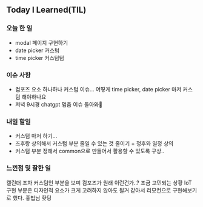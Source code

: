 
## Today I Learned(TIL)

### 오늘 한 일
- modal 페이지 구현하기
- date picker 커스텀
- time picker 커스텀텀


### 이슈 사항
- 컴포즈 요소 하나하나 커스텀 이슈...
어떻게 time picker, date picker 마저 커스텀 해야하나요
- 저녁 9시경 chatgpt 멈춤 이슈 돌아와🥲


### 내일 할일
- 커스텀 마저 하기... 
- 즈후랑 상의해서 커스텀 부분 줄일 수 있는 것 줄이기 + 정후와 일정 상의 
- 커스텀 부분 정해서 common으로 만들어서 활용할 수 있도록 구상..


### 느낀점 및 잘한 일
캘린더 조차 커스텀인 부분을 보며 컴포즈가 원래 이런건가..? 조금 고민되는 상황
IoT 구현 부분은 디자인적 요소가 크게 고려하지 않아도 될거 같아서 리모컨으로 구현해보기로 했다. 홍법님 홧팅








